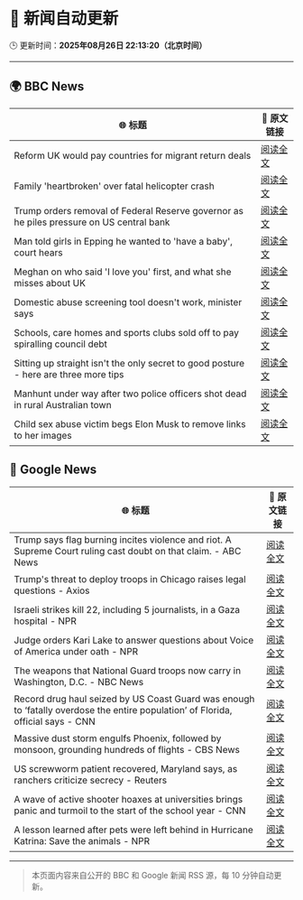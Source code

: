 # 🧠 新闻自动更新

🕒 更新时间：**2025年08月26日 22:13:20（北京时间）**

---

## 🌍 BBC News

| 🌐 标题 | 🔗 原文链接 |
|--------|-------------|
| Reform UK would pay countries for migrant return deals | [阅读全文](https://www.bbc.com/news/articles/c5yk4r5e514o?at_medium=RSS&at_campaign=rss) |
| Family 'heartbroken' over fatal helicopter crash | [阅读全文](https://www.bbc.com/news/articles/cdd3jzl31j8o?at_medium=RSS&at_campaign=rss) |
| Trump orders removal of Federal Reserve governor as he piles pressure on US central bank | [阅读全文](https://www.bbc.com/news/articles/cx275n8gx0ro?at_medium=RSS&at_campaign=rss) |
| Man told girls in Epping he wanted to 'have a baby', court hears | [阅读全文](https://www.bbc.com/news/articles/ckgy00rdzk7o?at_medium=RSS&at_campaign=rss) |
| Meghan on who said 'I love you' first, and what she misses about UK | [阅读全文](https://www.bbc.com/news/articles/cp94ly9x9y4o?at_medium=RSS&at_campaign=rss) |
| Domestic abuse screening tool doesn't work, minister says | [阅读全文](https://www.bbc.com/news/articles/cr4e7yrxkgvo?at_medium=RSS&at_campaign=rss) |
| Schools, care homes and sports clubs sold off to pay spiralling council debt | [阅读全文](https://www.bbc.com/news/articles/cq87497v8ypo?at_medium=RSS&at_campaign=rss) |
| Sitting up straight isn't the only secret to good posture - here are three more tips | [阅读全文](https://www.bbc.com/news/articles/c890kejpg34o?at_medium=RSS&at_campaign=rss) |
| Manhunt under way after two police officers shot dead in rural Australian town | [阅读全文](https://www.bbc.com/news/articles/ckge4555vpxo?at_medium=RSS&at_campaign=rss) |
| Child sex abuse victim begs Elon Musk to remove links to her images | [阅读全文](https://www.bbc.com/news/articles/cq587wv4d5go?at_medium=RSS&at_campaign=rss) |

## 📰 Google News

| 🌐 标题 | 🔗 原文链接 |
|--------|-------------|
| Trump says flag burning incites violence and riot. A Supreme Court ruling cast doubt on that claim. - ABC News | [阅读全文](https://news.google.com/rss/articles/CBMiqAFBVV95cUxPZEFrX2JubUNGSFhPUlJlZHVHV0YyeTg2aFBOR2NZcGR5a2c0blg3Yl9fWVJLOC11Wm1WTEhsN1NuWUVaZjhETWlONGRkbGp0YWRkdUVZcmE1VlNNNU9EYzZTUlo4YlZnMGZteGNNOVpCUW5USlZZYVNCUk9FcnUtNFRycDVoSGpBY2ZMSmhrQ3FGX1k4RWRsQ1YtSWY3cEhveHZKTy1BMjjSAa4BQVVfeXFMTV9lT3lnWE52OThQZE1ab3dRRkRWdTB0ak9Gc2pCNm5LMmZ6VjVvYWNyRGE1bDY0SzB5czZYWWozbFo2c2prWkpGMG54QjNyZHNENDU5WWF0ajFLdlpVeDREeThjbWdvNzgwYUNMY2RUMHhDWUJiVjhHZ3J1OElDQ3otQ0d4SnJQMWd2RWtwc2RFelAtZnh6dDUxNUd4SDZsbGVybUdlaURMNUxIcVFn?oc=5) |
| Trump's threat to deploy troops in Chicago raises legal questions - Axios | [阅读全文](https://news.google.com/rss/articles/CBMirAFBVV95cUxOa3RJVnhwOUpCVXV2TFBoYWFWTXpmZVhvcVRBWlVHeHNuVUxKcy1qYTV4ekFwTnBUYm1UeWlzbGxCS0IzOFljQlc5M0l0aVA3LU1hb09vQ2tpWUJ6Q1Q0TkhiS0xQVU91czE3QnRxVGtxSFd0aFV5NE5Ic1hTWUNaZXYzaEdGcl9pdldMYjNCaHl0WU40QnM2TVNOZTluQkQ0MUw1UkRzWVo2VUJG?oc=5) |
| Israeli strikes kill 22, including 5 journalists, in a Gaza hospital - NPR | [阅读全文](https://news.google.com/rss/articles/CBMijAFBVV95cUxObm9aZm1XLUxqVWNBRFVFbHk4NWNJZWpzV3h3NTYycHFWZE42Q3ZhYml5alZ5UTg3alM1aU5pY3BvdmFSdnRPY29nSmdoRkliWTVXSTh1Y096UDBfVzhrcEQzRUxlbzd4YzAySVYzVVV3SmFWYS15aF9CSzZhcHY5Z3lKVmhUQmZUSzlxTg?oc=5) |
| Judge orders Kari Lake to answer questions about Voice of America under oath - NPR | [阅读全文](https://news.google.com/rss/articles/CBMisAFBVV95cUxQSVRPdG94Tmk4YXExT0NSd0d3MlRNMC0yR3ZWa1d6QkFMUWkxUkZfaV9ITGpGR20zOVZZN3U1SXA1Ym03SWwxSVRtamtiSVhoeGlRelNqYjlVSHUtaFpRWExjVk9zWkFadzQ1d28xTFM2SWh5VmFTVmxwaURkNEp1akp6MGZZeFA5VnFWZEhhaU9KdXVfS3laU25PM1JVeUlPNTFqazFJU2xsZi1fOFpHdg?oc=5) |
| The weapons that National Guard troops now carry in Washington, D.C. - NBC News | [阅读全文](https://news.google.com/rss/articles/CBMisAFBVV95cUxPRHdpdWtwWjE4MHdHbFpfSXNWX2hHMnpKSzRDWlh0RThoVy1oUkhZUEw1SE04aUVqMjVTMHZ5cy1kRTZlRWZ2VXdSbUVYQ0lHVFRaSU9heVF5YmJsWHgtQVJCSmdqUEVuMWRxTlpPSE1IeEhURlk3OXpOX3lybkFyQ2M4NVMtRlVnMTNWakxqYmJpVlFyQzRtSGFwZzdWNUFBRUtES0ROQzdVNkdjbmR0R9IBVkFVX3lxTE5CTFZEX2FkNTZRQUNuTE4xR1FUZTdWRUdIVzZ0TjNReE9raG5qRHhfVHpiaEFxMmtubTlTc2RvYWZXTXNoN0dJMDU2a2lFTTJqd2hFMHNB?oc=5) |
| Record drug haul seized by US Coast Guard was enough to ‘fatally overdose the entire population’ of Florida, official says - CNN | [阅读全文](https://news.google.com/rss/articles/CBMihAFBVV95cUxOOGdUZzlsWkgyTEp5LXBDbkRRekdQMjZpOWNhM3hHSnJCTFg2VnU0Q0pFUXBHNDM3WFRXRVVpYjJ4LU9mQl9maTdJYUd4SHJEYTNxS0Nrb1M3bHVXMEtLaHFKV19WQTBPWjkyNTFTdFNWcjI1N2tKZXRBRm9HLXhuYXBTRzXSAYoBQVVfeXFMT1JoS1VQYjByOVlCQ080X21NMDRRQm1CalpKR0JWTlFfTTZ3WEZHZ1V3dFhiaDBVNGNwQnpSLS1XWlFjTlpLakhqU2NvaTJuT3h3TkVpVWJxY0tUNE1nRXQ5djFNdldZMzN6bzd2N215NUd2N2ZoTTBMQkI4eE9rMmxnWTQ2cWRrS0tB?oc=5) |
| Massive dust storm engulfs Phoenix, followed by monsoon, grounding hundreds of flights - CBS News | [阅读全文](https://news.google.com/rss/articles/CBMikAFBVV95cUxPd3RaQkcwTDdmRlZBZmJPbmo1bjF2Mnh3eTJCd3lLWDM0WlZkZC0tcFZSRm9sSjRiR1BLMURtaUpSbUdEN1VETWRRazVrMG9ISm8xR0VTTkhXdU9QVC12c2ZBR1kxSU9mYUhOQWlrTTBFRlUwWVFUMlFBVGlFS3VZS3psZDNfdld4bXZpQjVRNTnSAZYBQVVfeXFMT0dtUkxqX2cxWlBiX3hNdlZOUnRicnJ0cTRhVjFoN2hTXzEySWNQM3BJb09wUmlvM2hHUzhKOENxME5WQVVNa004T2hzT3JnM1lEM3BJYWp3TnFTeWYtcUJ4MUh2MmgwTENyaEFtdkxiYkwyYTRxNExnOENMemxKUmw1VjlzdXNNUVpid2NmV1lENUZ1cVhR?oc=5) |
| US screwworm patient recovered, Maryland says, as ranchers criticize secrecy - Reuters | [阅读全文](https://news.google.com/rss/articles/CBMi2wFBVV95cUxPUlhmcWhsZFFvdkZEajNvbzV6d2FsWF9TY1pzdk1BeWxIR1ZFMlFHeW1oRHJ3LUZIN1poV1h2eHNEWGhjXzdNRjVqVWlZRDBkWUZFYkhrbmRuai1rNXJOR3FGZjFFaE1XOUhSMERyZU02eGxlbGZGVmkweVo0cHVlS1pPYmFScy1SaWNzbGxDSlg0VVZUNWc1dWdzeDBJWjRfWnVYSmhqVE9POE5WMEFPTUhxNC1ZSnRPQ2NwOVhwOThVX2Z3bkR5OEtScVNUYnNrOGh5XzNrOVpJWkU?oc=5) |
| A wave of active shooter hoaxes at universities brings panic and turmoil to the start of the school year - CNN | [阅读全文](https://news.google.com/rss/articles/CBMiiAFBVV95cUxQMmozZGJYWVc3dXJ1MzlMcGFUWFV1RW5QZjRndjFhRVBNYzBCVFpwR0w3c09kX3hBdzVJYWZIMEp0Q29yU3R6eHBpY1RuS1IxT2tOcXg2OF9OaDM5TTE1WEdpdzN4VG5JTkJONXNSRS1yQkkxNWI5by0wVE1jV0xkVjVVajNsYVJH0gGOAUFVX3lxTFBrS25qcXo5RTZycmFvYjlzaHgxYWFyek1uQXNoS3FYZkwwYW45YUVfQ0NvV1BQWmRselh5SjJnVE1vRGFhdDA2NjVqYjFMd2d1LXM1dTBCWGJpZ1hIbFI1NGVneHNzaXBhWEJEQ3FPdkZDZy1YNk54akdfOWRIRDVvTzBPTm1mTFI3RTJnWkE?oc=5) |
| A lesson learned after pets were left behind in Hurricane Katrina: Save the animals - NPR | [阅读全文](https://news.google.com/rss/articles/CBMilAFBVV95cUxPWEFCLVZFZDVHOGxFMGYxMmlKQzZSa2FJVzRqSHBxc3N3dXZXXzFCSzVfaFNlc2RqSkZaSmthWWFNSzVfSzRUSDVGbFpZeFFab0tpS2hfRGxWaTlMRGVYY0ZjcE1MMGpUZG5mRTRMUVhWRUxpMUIzWHBOdmNydWtiV0lwMnpFcGVEcjRpV1lSaDRlT2Fn?oc=5) |

---
> 本页面内容来自公开的 BBC 和 Google 新闻 RSS 源，每 10 分钟自动更新。